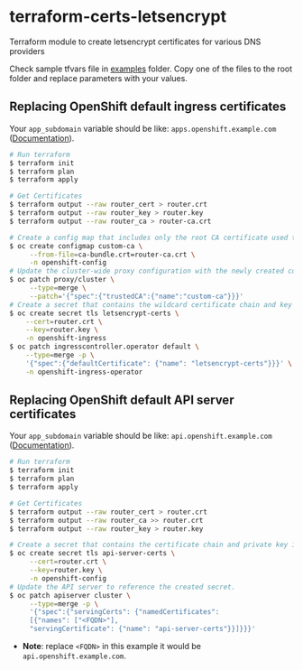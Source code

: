 # terraform-certs-letsencrypt

Terraform module to create letsencrypt certificates for various DNS providers

Check sample tfvars file in [examples](https://github.com/ncolon/terraform-certs-letsencrypt/tree/main/examples) folder. Copy one of the files to the root folder and replace parameters with your values.

## Replacing OpenShift default ingress certificates

Your `app_subdomain` variable should be like: `apps.openshift.example.com` ([Documentation](https://docs.openshift.com/container-platform/4.8/security/certificates/replacing-default-ingress-certificate.html)).

```bash
# Run terraform
$ terraform init
$ terraform plan
$ terraform apply

# Get Certificates
$ terraform output --raw router_cert > router.crt
$ terraform output --raw router_key > router.key
$ terraform output --raw router_ca > router-ca.crt

# Create a config map that includes only the root CA certificate used to sign the wildcard certificate
$ oc create configmap custom-ca \
     --from-file=ca-bundle.crt=router-ca.crt \
     -n openshift-config
# Update the cluster-wide proxy configuration with the newly created config map
$ oc patch proxy/cluster \
     --type=merge \
     --patch='{"spec":{"trustedCA":{"name":"custom-ca"}}}'
# Create a secret that contains the wildcard certificate chain and key
$ oc create secret tls letsencrypt-certs \
    --cert=router.crt \
    --key=router.key \
    -n openshift-ingress
$ oc patch ingresscontroller.operator default \
    --type=merge -p \
    '{"spec":{"defaultCertificate": {"name": "letsencrypt-certs"}}}' \
    -n openshift-ingress-operator
```

## Replacing OpenShift default API server certificates

Your `app_subdomain` variable should be like: `api.openshift.example.com` ([Documentation](https://docs.openshift.com/container-platform/4.8/security/certificates/api-server.html)).

```bash
# Run terraform
$ terraform init
$ terraform plan
$ terraform apply

# Get Certificates
$ terraform output --raw router_cert > router.crt
$ terraform output --raw router_ca >> router.crt
$ terraform output --raw router_key > router.key

# Create a secret that contains the certificate chain and private key in the openshift-config namespace
$ oc create secret tls api-server-certs \
     --cert=router.crt \
     --key=router.key \
     -n openshift-config
# Update the API server to reference the created secret.
$ oc patch apiserver cluster \
     --type=merge -p \
     '{"spec":{"servingCerts": {"namedCertificates":
     [{"names": ["<FQDN>"], 
     "servingCertificate": {"name": "api-server-certs"}}]}}}'
```
 - **Note**: replace `<FQDN>` in this example it would be `api.openshift.example.com`.
